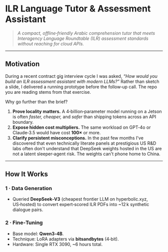 # ILR Language Tutor & Assessment Assistant

> *A compact, offline‑friendly Arabic comprehension tutor that meets Interagency Language Roundtable (ILR) assessment standards without reaching for cloud APIs.*

---

## Motivation

During a recent contract gig interview cycle I was asked, *“How would you build an ILR assessment assistant with modern LLMs?”* Rather than sketch a slide, I delivered a running prototype before the follow‑up call. The repo you are reading stems from that exercise.

Why go further than the brief?

1. **Prove locality matters.** A 4‑billion‑parameter model running on a Jetson is often *faster,* *cheaper,* and *safer* than shipping tokens across an API boundary.
2. **Expose hidden cost multipliers.** The same workload on GPT‑4o or Claude‑3.5 would have cost **100×** or more.
3. **Clarify persistent misconceptions.** In the past few months I've discovered that even technically literate panels at prestigious US R&D labs often don't understand that DeepSeek weights hosted in the US are not a latent sleeper‑agent risk. The weights can't phone home to China.

---

## How It Works

### 1 · Data Generation

* Queried **DeepSeek‑V3** (cheapest frontier LLM on hyperbolic.xyz, US‑hosted) to convert expert‑scored ILR PDFs into \~12 k synthetic dialogue pairs.

### 2 · Fine‑Tuning

* Base model: **Qwen3‑4B**.
* Technique: LoRA adapters via **bitsandbytes** (4‑bit).
* Hardware: Single RTX 3090, \~6 hours total.
